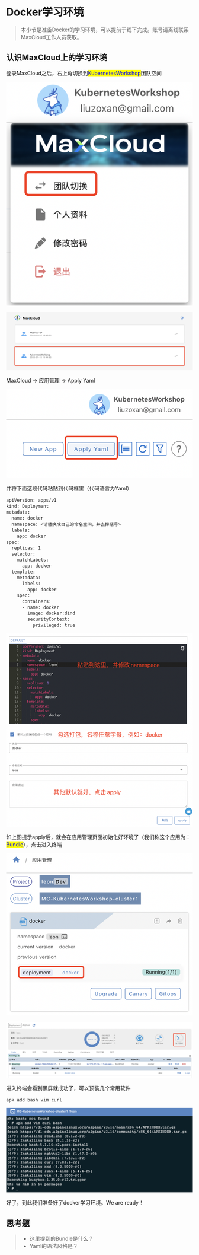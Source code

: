 # Docker学习环境

> 本小节是准备Docker的学习环境，可以提前于线下完成。账号请离线联系MaxCloud工作人员获取。

## 认识MaxCloud上的学习环境

登录MaxCloud之后，右上角切换到<mark style="color:blue;">KubernetesWorkshop</mark>团队空间

![](<../../../.gitbook/assets/image (237).png>)

![](<../../../.gitbook/assets/image (240).png>)

MaxCloud -> 应用管理 -> Apply Yaml

<img src="../../../.gitbook/assets/image (185).png" alt="" data-size="original">

并将下面这段代码粘贴到代码框里（代码语言为Yaml）

```
apiVersion: apps/v1
kind: Deployment
metadata:
  name: docker
  namespace: <请替换成自己的命名空间，并去掉括号>
  labels:
    app: docker
spec:
  replicas: 1
  selector:
    matchLabels:
      app: docker
  template:
    metadata:
      labels:
        app: docker
    spec:
      containers:
      - name: docker
        image: docker:dind
        securityContext:
          privileged: true

```

![](<../../../.gitbook/assets/image (178).png>)

如上图提示apply后，就会在应用管理页面初始化好环境了（我们称这个应用为：<mark style="color:blue;">Bundle</mark>），点击进入终端

![](<../../../.gitbook/assets/image (219).png>)

![](<../../../.gitbook/assets/image (181).png>)

进入终端会看到黑屏就成功了，可以预装几个常用软件

```
apk add bash vim curl
```

![](<../../../.gitbook/assets/image (199).png>)

好了，到此我们准备好了docker学习环境。We are ready！

## 思考题

> * 这里提到的Bundle是什么？
> * Yaml的语法风格是？

